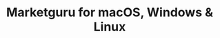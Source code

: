 ---
name: Marketguru
url: 'https://www.marktguru.de'
category: Shopping
title: 'Marketguru for macOS, Windows & Linux'
key: marketguru

---